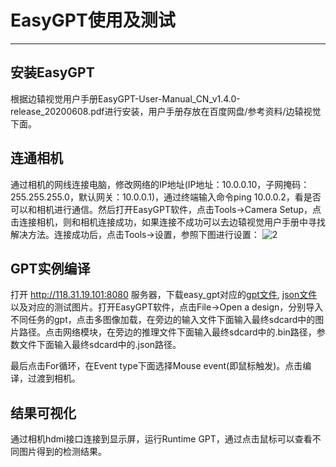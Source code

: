 # EasyGPT使用及测试
---
## 安装EasyGPT
根据边辕视觉用户手册EasyGPT-User-Manual_CN_v1.4.0-release_20200608.pdf进行安装，用户手册存放在百度网盘/参考资料/边辕视觉下面。

## 连通相机
通过相机的网线连接电脑，修改网络的IP地址(IP地址：10.0.0.10，子网掩码：255.255.255.0，默认网关：10.0.0.1)，通过终端输入命令ping 10.0.0.2，看是否可以和相机进行通信。然后打开EasyGPT软件，点击Tools->Camera Setup，点击连接相机，则和相机连接成功，如果连接不成功可以去边辕视觉用户手册中寻找解决方法。连接成功后，点击Tools->设置，参照下图进行设置：
![2](https://user-images.githubusercontent.com/14048368/119222598-c64d3780-bb27-11eb-9151-74258cc70899.PNG)


## GPT实例编译
打开 http://118.31.19.101:8080 服务器，下载easy_gpt对应的[gpt文件](http://118.31.19.101:8080/easy_gpt/), [json文件](http://118.31.19.101:8080/easy_gpt/)以及对应的测试图片。打开EasyGPT软件，点击File->Open a design，分别导入不同任务的gpt，点击多图像加载，在旁边的输入文件下面输入最终sdcard中的图片路径。点击网络模块，在旁边的推理文件下面输入最终sdcard中的.bin路径，参数文件下面输入最终sdcard中的.json路径。

最后点击For循环，在Event type下面选择Mouse event(即鼠标触发)。点击编译，过渡到相机。

## 结果可视化
通过相机hdmi接口连接到显示屏，运行Runtime GPT，通过点击鼠标可以查看不同图片得到的检测结果。
